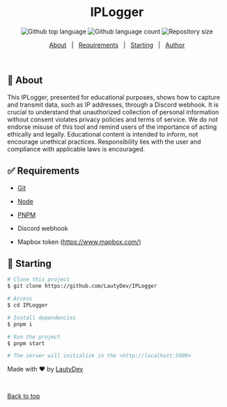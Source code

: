 <h1 align="center">IPLogger</h1>

<p align="center">
  <img alt="Github top language" src="https://img.shields.io/github/languages/top/LautyDev/IPLogger?color=56BEB8">

  <img alt="Github language count" src="https://img.shields.io/github/languages/count/LautyDev/IPLogger?color=56BEB8">

  <img alt="Repository size" src="https://img.shields.io/github/repo-size/LautyDev/IPLogger?color=56BEB8">
</p>

<p align="center">
  <a href="#dart-about">About</a> &#xa0; | &#xa0;
  <a href="#white_check_mark-requirements">Requirements</a> &#xa0; | &#xa0;
  <a href="#checkered_flag-starting">Starting</a> &#xa0; | &#xa0;
  <a href="https://github.com/LautyDev" target="_blank">Author</a>
</p>

<br>

## :dart: About

This IPLogger, presented for educational purposes, shows how to capture and transmit data, such as IP addresses, through a Discord webhook. It is crucial to understand that unauthorized collection of personal information without consent violates privacy policies and terms of service. We do not endorse misuse of this tool and remind users of the importance of acting ethically and legally. Educational content is intended to inform, not encourage unethical practices. Responsibility lies with the user and compliance with applicable laws is encouraged.

## :white_check_mark: Requirements

- [Git](https://git-scm.com)
- [Node](https://nodejs.org/en/)
- [PNPM](https://pnpm.io/)

- Discord webhook
- Mapbox token (https://www.mapbox.com/)

## :checkered_flag: Starting

```bash
# Clone this project
$ git clone https://github.com/LautyDev/IPLogger

# Access
$ cd IPLogger

# Install dependencies
$ pnpm i

# Run the project
$ pnpm start

# The server will initialize in the <http://localhost:5000>
```

Made with :heart: by <a href="https://github.com/LautyDev" target="_blank">LautyDev</a>

&#xa0;

<a href="#top">Back to top</a>
